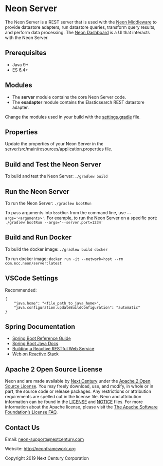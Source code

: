 # Neon Server

The Neon Server is a REST server that is used with the [Neon Middleware](https://github.com/NextCenturyCorporation/neon-framework) to provide datastore adapters, run datastore queries, transform query results, and perform data processing.  The [Neon Dashboard](https://github.com/NextCenturyCorporation/neon-dash-internal) is a UI that interacts with the Neon Server.

## Prerequisites

* Java 9+
* ES 6.4+

## Modules

* The **server** module contains the core Neon Server code.
* The **esadapter** module contains the Elasticsearch REST datastore adapter.

Change the modules used in your build with the [settings.gradle](./settings.gradle) file.

## Properties

Update the properties of your Neon Server in the [server/src/main/resources/application.properties](./server/src/main/resources/application.properties) file.

## Build and Test the Neon Server

To build and test the Neon Server:  `./gradlew build`

## Run the Neon Server

To run the Neon Server:  `./gradlew bootRun`

To pass arguments into `bootRun` from the command line, use `--args='<arguments>'`.  For example, to run the Neon Server on a specific port:  `./gradlew bootRun --args='--server.port=1234'`

## Build and Run Docker

To build the docker image: `./gradlew build docker`

To run docker image: `docker run -it --network=host --rm com.ncc.neon/server:latest`

## VSCode Settings

Recommended:

```
{
    "java.home": "<file_path_to_java_home>",
    "java.configuration.updateBuildConfiguration": "automatic"
}
```

## Spring Documentation

* [Spring Boot Reference Guide](https://docs.spring.io/spring-boot/docs/current/reference/html/)
* [Spring Boot Java Docs](https://docs.spring.io/spring-boot/docs/current/api/)
* [Building a Reactive RESTful Web Service](https://spring.io/guides/gs/reactive-rest-service/)
* [Web on Reactive Stack](https://docs.spring.io/spring/docs/current/spring-framework-reference/web-reactive.html)

## Apache 2 Open Source License

Neon and  are made available by [Next Century](http://www.nextcentury.com) under the [Apache 2 Open Source License](http://www.apache.org/licenses/LICENSE-2.0.txt). You may freely download, use, and modify, in whole or in part, the source code or release packages. Any restrictions or attribution requirements are spelled out in the license file. Neon and  attribution information can be found in the [LICENSE](./LICENSE) and [NOTICE](./NOTICE.md) files. For more information about the Apache license, please visit the [The Apache Software Foundation’s License FAQ](http://www.apache.org/foundation/license-faq.html).

## Contact Us

Email: neon-support@nextcentury.com

Website: http://neonframework.org

Copyright 2019 Next Century Corporation
